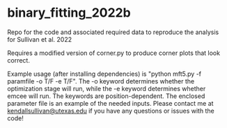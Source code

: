 # binary_fitting_2022b
Repo for the code and associated required data to reproduce the analysis for Sullivan et al. 2022

Requires a modified version of corner.py to produce corner plots that look correct. 

Example usage (after installing dependencies) is "python mft5.py -f paramfile -o T/F -e T/F". The -o keyword determines whether the optimization stage will run, while the -e keyword determines whether emcee will run. The keywords are position-dependent. The enclosed parameter file is an example of the needed inputs. Please contact me at kendallsullivan@utexas.edu if you have any questions or issues with the code!